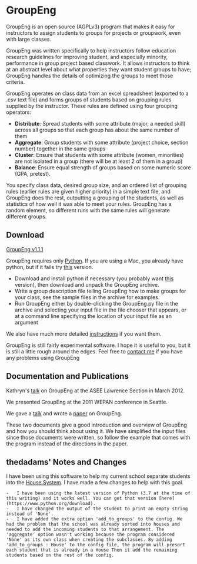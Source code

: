 GroupEng
========

GroupEng is an open source (AGPLv3) program that makes it easy for
instructors to assign students to groups for projects or groupwork, even
with large classes.

GroupEng was written specifically to help instructors follow education
research guidelines for improving student, and especially minority,
performance in group project based classwork. It allows instructors to
think at an abstract level about what properties they want student
groups to have; GroupEng handles the details of optimizing the groups to
meet those criteria.

GroupEng operates on class data from an excel spreadsheet (exported to a
.csv text file) and forms groups of students based on grouping rules
supplied by the instructor. These rules are defined using four grouping
operators:

-   **Distribute**: Spread students with some attribute (major, a needed
    skill) across all groups so that each group has about the same
    number of them
-   **Aggregate**: Group students with some attribute (project choice,
    section number) together in the same groups
-   **Cluster**: Ensure that students with some attribute (women,
    minorities) are not isolated in a group (there will be at least 2 of
    them in a group)
-   **Balance**: Ensure equal strength of groups based on some numeric
    score (GPA, pretest).

You specify class data, desired group size, and an ordered list of
grouping rules (earlier rules are given higher priority) in a simple
text file, and GroupEng does the rest, outputting a grouping of the
students, as well as statistics of how well it was able to meet your
rules. GroupEng has a random element, so different runs with the same
rules will generate different groups.

Download
--------

[GroupEng v1.1.1](https://groupeng.org/files/groupeng_1.1.1.zip)

GroupEng requires only [Python](http://www.python.org/). If you are
using a Mac, you already have python, but if it fails try
[this](http://python.org/ftp/python/2.7.2/python-2.7.2-macosx10.6.dmg)
version.

-   Download and install python if necessary (you probably want
    [this](http://www.python.org/ftp/python/2.7.2/python-2.7.2.msi)
    version), then download and unpack the GroupEng archive.
-   Write a group description file telling GroupEng how to make groups
    for your class, see the sample files in the archive for examples.
-   Run GroupEng either by double-clicking the GroupEng.py file in the
    archive and selecting your input file in the file chooser that
    appears, or at a command line specifying the location of your input
    file as an argument

We also have much more detailed
[instructions](https://groupeng.org/files/GroupEng_Instructions.pdf) if
you want them.

GroupEng is still fairly experimental software. I hope it is useful to
you, but it is still a little rough around the edges. Feel free to
[contact me](mailto:tom@dimiduk.net) if you have any problems using
GroupEng

Documentation and Publications
------------------------------

Kathryn's
[talk](https://groupeng.org/files/ASSE_Lawrence_GroupEng_Workshop.pdf)
on GroupEng at the ASEE Lawrence Section in March 2012.

We presented GroupEng at the 2011 WEPAN conference in Seattle.

We gave a [talk](https://groupeng.org/files/GroupEng_Talk_WEPAN.pdf) and
wrote a [paper](https://groupeng.org/files/GroupEng_Paper_WEPAN.pdf) on
GroupEng.

These two documents give a good introduction and overview of GroupEng
and how you should think about using it. We have simplified the input
files since those documents were written, so follow the example that
comes with the program instead of the directions in the paper.

thedadams' Notes and Changes
----------------------------

I have been using this software to help my current school separate students into the [House System](https://en.wikipedia.org/wiki/House_system). I have made a few changes to help with this goal.

    -   I have been using the latest version of Python (3.7 at the time of this writing) and it works well. You can get that version [here](https://www.python.org/download).
    -   I have changed the output of the student to print an empty string instead of 'None'.
    -   I have added the extra option 'add_to_groups' to the config. We had the problem that the school was already sorted into houses and needed to add the incoming students to that arrangement. The 'aggregate' option wasn't working because the program considered 'None' as its own class when creating the subclasses. By adding 'add_to_groups : House' to the config file, the program will presort each student that is already in a House Then it add the remaining students based on the rest of the config.
